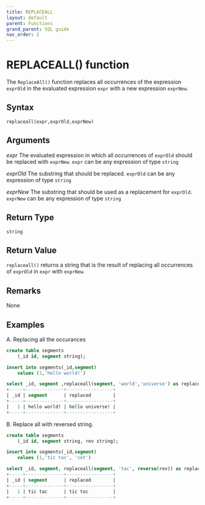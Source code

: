 ```yaml
---
title: REPLACEALL
layout: default
parent: Functions
grand_parent: SQL guide
nav_order: 2
---
```


# REPLACEALL() function

The `ReplaceAll()` function replaces all occurrences of the expression `exprOld` in the evaluated expression `expr` with a new expression `exprNew`.

## Syntax

```
replaceall(expr,exprOld,exprNew)
```

## Arguments

_expr_
The evaluated expression in which all occurrences of `exprOld` should be replaced with `exprNew`. `expr` can be any expression of type `string`

_exprOld_
The substring that should be replaced. `exprOld` can be any expression of type `string`

_exprNew_
The substring that should be used as a replacement for `exprOld`. `exprNew` can be any expression of type `string`

## Return Type
`string`

## Return Value
`replaceall()` returns a string that is the result of replacing all occurrences of `exprOld` in `expr` with `exprNew`.
## Remarks
None
## Examples
A. Replacing all the occurances

```sql
create table segments
    (_id id, segment string);

insert into segments(_id,segment)
    values (1,'hello world!')

select _id, segment ,replaceall(segment, 'world','universe') as replaced from segments;
+-----+--------------+-----------------+
| _id | segment      | replaced        |
+-----+--------------+-----------------+
|   1 | hello world! | hello universe! |
+-----+--------------+-----------------+
```

B. Replace all with reversed string.
```sql
create table segments
    (_id id, segment string, rev string);

insert into segments(_id,segment)
    values (1,'tic tac', 'cot')

select _id, segment, replaceall(segment, 'tac', reverse(rev)) as replaced from segments;
+-----+--------------+-----------------+
| _id | segment      | replaced        |
+-----+--------------+-----------------+
|   1 | tic tac      | tic toc         |
+-----+--------------+-----------------+
```
